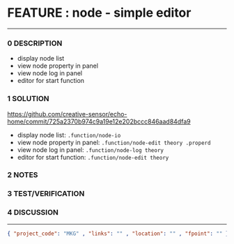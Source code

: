 # FEATURE : node - simple editor
--------------------------------
### 0 DESCRIPTION
- display node list
- view node property in panel
- view node log in panel
- editor for start function

### 1 SOLUTION

https://github.com/creative-sensor/echo-home/commit/725a2370b974c9a19e12e202bccc846aad84dfa9

- display node list: ```.function/node-io```
- view node property in panel: ```.function/node-edit theory .properd```
- view node log in panel: ```.function/node-log theory```
- editor for start function: ```.function/node-edit theory```


### 2 NOTES


### 3 TEST/VERIFICATION


### 4 DISCUSSION



--------------------------------
```json
{ "project_code": "MKG" , "links": "" , "location": "" , "fpoint": "" }
```
